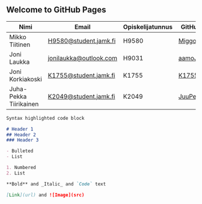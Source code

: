 ## Welcome to GitHub Pages

Nimi | Email | Opiskelijatunnus | GitHub | LinkedIn | Kuva
------------ | ------------- | ------------- | ------------- | ------------- | -------------
Mikko Tiitinen | H9580@student.jamk.fi | H9580 | [Miggooo](https://github.com/Miggooo) | [Mikko Tiitinen](https://www.linkedin.com/in/mikkotiitinen/) | -
Joni Laukka | jonilaukka@outlook.com | H9031 | [aamoJL](https://github.com/aamoJL) | - | -
Joni Korkiakoski | K1755@student.jamk.fi | K1755 | [K1755](https://github.com/K1755) | - | -
Juha-Pekka Tiirikainen | K2049@student.jamk.fi | K2049 | [JuuPee](https://github.com/JuuPee) | -

```markdown
Syntax highlighted code block

# Header 1
## Header 2
### Header 3

- Bulleted
- List

1. Numbered
2. List

**Bold** and _Italic_ and `Code` text

[Link](url) and ![Image](src)
```

